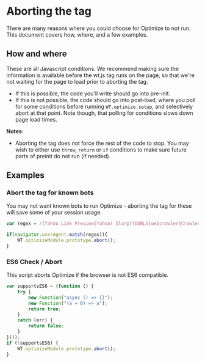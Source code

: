 # Aborting the tag

There are many reasons where you could choose for Optimize to not run. This document covers how, where, and a few examples. 

## How and where

These are all Javascript conditions. We recommend making sure the information is available before the wt.js tag runs on the page, so that we're not waiting for the page to load prior to aborting the tag.

- If this is possible, the code you'll write should go into pre-init. 
- If this is not possible, the code should go into post-load, where you poll for some conditions before running `WT.optimize.setup`, and selectively abort at that point. Note though, that polling for conditions slows down page load times.

**Notes:**

- Aborting the tag does not force the rest of the code to stop. You may wish to either use `throw`, `return` or `if` conditions to make sure future parts of preinit do not run (if needed).

## Examples

### Abort the tag for known bots

You may not want known bots to run Optimize - aborting the tag for these will save some of your session usage.

``` javascript 
var regex = /(Yahoo Link Preview|Yahoo! Slurp|YOURLS|webcrawler|Crawler Bot|Youtube-Links|Google Search Console|Google-Adwords|Google Page Speed Insights|GoogleEarth|GoogleToolbar|Google-Apps-Script|Google Keyword Suggestion|Google-SearchByImage|Yahoo Ad monitoring|rssowl|yandex.com\/bots|GetIntent Crawler|grammarly|feedly|web spider|Go-http-client|Mediapartners-Google|AdsBot|python-requests|Google\s?bot|AhrefsBot|bingbot|YandexBot|DotBot|sitescorebot|deepcrawl|cocolyzebot|SMTBot|pingbot|leavemealonebot|pingdom.com|onetrustbot|storebot|getthit.com|taboolabot|radius compliance bot|klarnabot|pricewatcher|moatbot|Baiduspider|GrapeshotCrawler|AlphaBot|proximic|coccocbot|NetcraftSurveyAgent|SemrushBot|Mail.RU_Bot|YandexImages|ZmEu|BingPreview|FeedDemon|Twitterbot|SimplePie|Webspider|CloudFlare-AlwaysOnline|MagpieRSS|longurl|tt-rss|Google Favicon|GroupHigh|ia_archiver|google.com\/feedfetcher|MJ12bot|Scrapy|archive.org_bot|Yeti\/|zgrab|vkShare|Screaming Frog SEO|NetSeer crawler|crawler4j|letsencrypt.org|Google-Site-Verification|DomainSONOCrawler|Download Master|WhatsApp\/\d|GnuTLS|Cliqzbot|riddler.io\/|okhttp|filterdb.iss.net\/crawler|facebookexternalhit|Google Web Preview|AppEngine-Google|Jersey\/|DuckDuckGo-Favicons-Bot|rogerbot|YahooCacheSystem|Apache-HttpClient|bidswitchbot\/|Clickagy Intelligence Bot|MaxPointCrawler\/|LightspeedSystemsCrawler|Photon\/\d|FeedBurner\/|Wappalyzer|LinkpadBot|Crawler\/\d|BrokenLinkCheck.com|libcurl\/|TurnitinBot|Microsoft Office Protocol Discovery|Microsoft Windows Network Diagnostics|skype-vhod|\+https?:\/\/[\w\.\-\/]+(robot|bot|crawler|embed|fetcher|seznambot|feedparser|daum.net|brandwatch|spider|checksite|google.com|goo.gl\/))/i

if(navigator.userAgent.match(regex)){
    WT.optimizeModule.prototype.abort();
}
```

### ES6 Check / Abort

This script aborts Optimize if the browser is not ES6 compatible. 

``` javascript
var supportsES6 = (function () {
    try {
        new Function("async () => {}");
        new Function("(a = 0) => a");
        return true;
    }
    catch (err) {
        return false;
    }
}());
if (!supportsES6) {
    WT.optimizeModule.prototype.abort();
}
```

